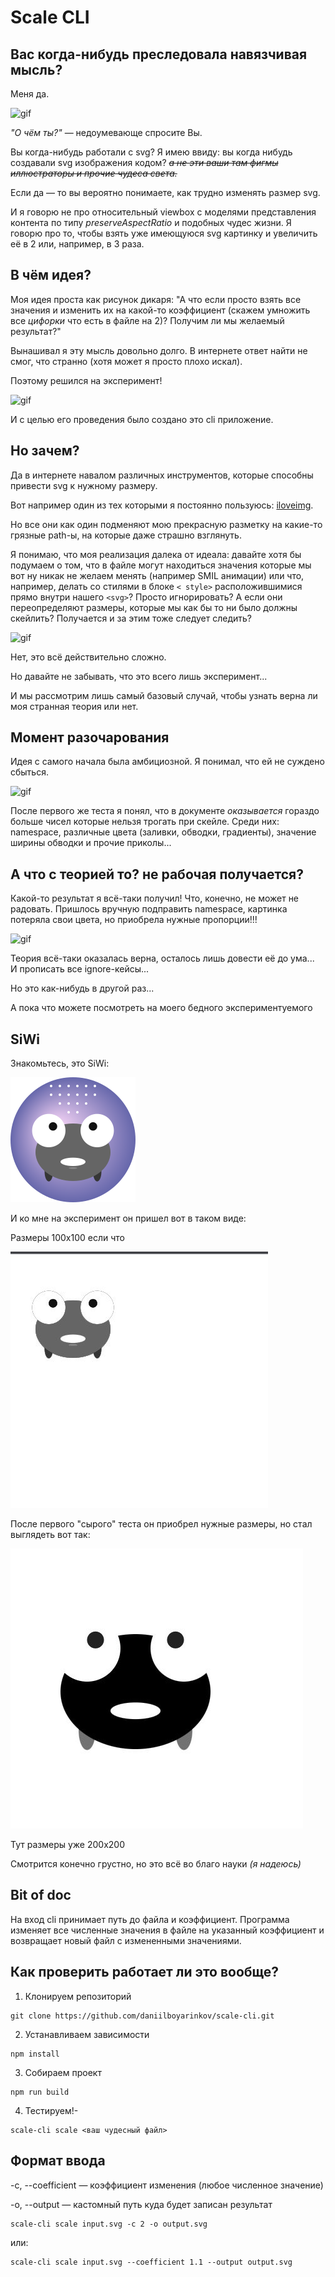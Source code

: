 # Scale CLI

## Вас когда-нибудь преследовала навязчивая мысль?

Меня да.

![gif](https://media3.giphy.com/media/LyJ6KPlrFdKnK/giphy.gif?cid=ecf05e478zvj9o29l4dwnfdv3ovherbzieqlzztvyftpb1mf&rid=giphy.gif&ct=g)

_"О чём ты?"_ — недоумевающе спросите Вы.

Вы когда-нибудь работали с svg? Я имею ввиду: вы когда нибудь создавали svg изображения кодом? _~~а не эти ваши там фигмы иллюстраторы и прочие чудеса света.~~_

Если да — то вы вероятно понимаете, как трудно изменять размер svg.

И я говорю не про относительный viewbox с моделями представления контента по типу _preserveAspectRatio_ и подобных чудес жизни.
Я говорю про то, чтобы взять уже имеющуюся svg картинку и увеличить её в 2 или, например, в 3 раза.

## В чём идея?

Моя идея проста как рисунок дикаря: "А что если просто взять все значения и изменить их на какой-то коэффициент (скажем умножить все _цифорки_ что есть в файле на 2)? Получим ли мы желаемый результат?"

Вынашивал я эту мысль довольно долго. В интернете ответ найти не смог, что странно (хотя может я просто плохо искал).

Поэтому решился на эксперимент!

![gif](https://media4.giphy.com/media/B0xn7VjeBCbKr5kkvc/giphy.gif?cid=ecf05e47w1ffbyerzgdkzuqxqlcm06v8fno6icnr6xlutlxk&rid=giphy.gif&ct=g)

И с целью его проведения было создано это cli приложение.

## Но зачем?

Да в интернете навалом различных инструментов, которые способны привести svg к нужному размеру.

Вот например один из тех которыми я постоянно пользуюсь: [iloveimg](https://www.iloveimg.com/ru/resize-image/resize-svg).

Но все они как один подменяют мою прекрасную разметку на какие-то грязные path-ы, на которые даже страшно взглянуть.

Я понимаю, что моя реализация далека от идеала: давайте хотя бы подумаем о том, что в файле могут находиться значения которые мы вот ну никак не желаем менять (например SMIL анимации) или что, например, делать со стилями в блоке `< style>` расположившимися прямо внутри нашего `<svg>`? Просто игнорировать? А если они переопределяют размеры, которые мы как бы то ни было должны скейлить? Получается и за этим тоже следует следить?

![gif](https://media1.giphy.com/media/5eF84YnLF2rVa080uQ/giphy.gif?cid=ecf05e47bnwkbzsj3ma0m5tkcq9p65oj8haef0pq5xhlf4rm&rid=giphy.gif&ct=g)

Нет, это всё действительно сложно.

Но давайте не забывать, что это всего лишь эксперимент...

И мы рассмотрим лишь самый базовый случай, чтобы узнать верна ли моя странная теория или нет.

## Момент разочарования

Идея с самого начала была амбициозной. Я понимал, что ей не суждено сбыться.

![gif](https://media4.giphy.com/media/3o6wrebnKWmvx4ZBio/giphy.gif?cid=ecf05e47yedraofh6jcy00xi2y5z1pcfk2rf8etnchau7de1&rid=giphy.gif&ct=g)

После первого же теста я понял, что в документе _оказывается_ гораздо больше чисел которые нельзя трогать при скейле. Среди них: namespace, различные цвета (заливки, обводки, градиенты), значение ширины обводки и прочие приколы...

## А что с теорией то? не рабочая получается?

Какой-то результат я всё-таки получил! Что, конечно, не может не радовать. Пришлось вручную подправить namespace, картинка потеряла свои цвета, но приобрела нужные пропорции!!!

![gif](https://media4.giphy.com/media/l4JySAWfMaY7w88sU/giphy.gif?cid=ecf05e47wnkyu955dtpvyfr4auryupwsigy33o4pb0cyvi19&rid=giphy.gif&ct=g)

Теория всё-таки оказалась верна, осталось лишь довести её до ума...  
И прописать все ignore-кейсы...

Но это как-нибудь в другой раз...

А пока что можете посмотреть на моего бедного экспериментуемого

## SiWi

Знакомьтесь, это SiWi:

[![SiWi](/for-readme/SiWi.svg)](https://codepen.io/daniilboyarinkov/pen/abGqLpx?editors=1000)

И ко мне на эксперимент он пришел вот в таком виде:

Размеры 100x100 если что

![siwi_before](/for-readme/siwi_before.jpg)

После первого "сырого" теста он приобрел нужные размеры, но стал выглядеть вот так:

![siwi_after](/for-readme/siwi_after.jpg)

Тут размеры уже 200x200

Смотрится конечно грустно, но это всё во благо науки _(я надеюсь)_

## Bit of doc

На вход cli принимает путь до файла и коэффициент. Программа изменяет все численные значения в файле на указанный коэффициент и возвращает новый файл с измененными значениями.

## Как проверить работает ли это вообще?

1. Клонируем репозиторий

```console
git clone https://github.com/daniilboyarinkov/scale-cli.git
```

2. Устанавливаем зависимости

```console
npm install
```

3. Собираем проект

```console
npm run build
```

4. Тестируем!-

```console
scale-cli scale <ваш чудесный файл>
```

## Формат ввода

-c, --coefficient — коэффициент изменения (любое численное значение)

-o, --output — кастомный путь куда будет записан результат

```console
scale-cli scale input.svg -c 2 -o output.svg
```

или:

```console
scale-cli scale input.svg --coefficient 1.1 --output output.svg
```
